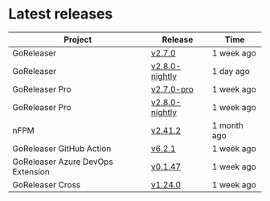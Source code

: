 # Latest releases

| Project                           | Release                                                                                         | Time        |
| --------------------------------- | ----------------------------------------------------------------------------------------------- | ----------- |
| GoReleaser | [v2.7.0](https://github.com/goreleaser/goreleaser/releases/tag/v2.7.0) | 1 week ago |
| GoReleaser | [v2.8.0-nightly](https://github.com/goreleaser/goreleaser/releases/tag/nightly) | 1 day ago |
| GoReleaser Pro | [v2.7.0-pro](https://github.com/goreleaser/goreleaser-pro/releases/tag/v2.7.0-pro) | 1 week ago |
| GoReleaser Pro | [v2.8.0-nightly](https://github.com/goreleaser/goreleaser-pro/releases/tag/nightly) | 1 week ago |
| nFPM | [v2.41.2](https://github.com/goreleaser/nfpm/releases/tag/v2.41.2) | 1 month ago |
| GoReleaser GitHub Action | [v6.2.1](https://github.com/goreleaser/goreleaser-action/releases/tag/v6.2.1) | 1 week ago |
| GoReleaser Azure DevOps Extension | [v0.1.47](https://github.com/goreleaser/goreleaser-azure-devops-extension/releases/tag/v0.1.47) | 1 week ago |
| GoReleaser Cross | [v1.24.0](https://github.com/goreleaser/goreleaser-cross/releases/tag/v1.24.0) | 1 week ago |
